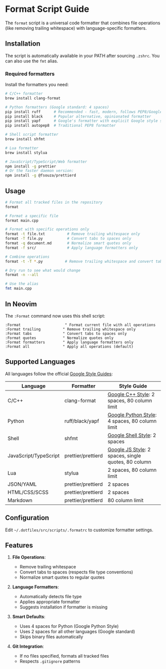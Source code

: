 # Format Script Guide

The `format` script is a universal code formatter that combines file operations (like removing trailing whitespace) with language-specific formatters.

## Installation

The script is automatically available in your PATH after sourcing `.zshrc`. You can also use the `fmt` alias.

### Required formatters

Install the formatters you need:

```bash
# C/C++ formatter
brew install clang-format

# Python formatters (Google standard: 4 spaces)
pip install ruff      # Recommended - fast, modern, follows PEP8/Google style
pip install black     # Popular alternative, opinionated formatter
pip install yapf      # Google's formatter with explicit Google style support
pip install autopep8  # Traditional PEP8 formatter

# Shell script formatter
brew install shfmt

# Lua formatter
brew install stylua

# JavaScript/TypeScript/Web formatter
npm install -g prettier
# Or the faster daemon version:
npm install -g @fsouza/prettierd
```

## Usage

```bash
# Format all tracked files in the repository
format

# Format a specific file
format main.cpp

# Format with specific operations only
format -t file.txt          # Remove trailing whitespace only
format -T file.py           # Convert tabs to spaces only
format -q document.md       # Normalize smart quotes only
format -f src/              # Apply language formatters only

# Combine operations
format -t -T *.py          # Remove trailing whitespace and convert tabs

# Dry run to see what would change
format -n --all

# Use the alias
fmt main.cpp
```

## In Neovim

The `:Format` command now uses this shell script:

```vim
:Format                    " Format current file with all operations
:Format trailing          " Remove trailing whitespace only
:Format tabs              " Convert tabs to spaces only
:Format quotes            " Normalize quotes only
:Format formatters        " Apply language formatters only
:Format all               " Apply all operations (default)
```

## Supported Languages

All languages follow the official [Google Style Guides](https://google.github.io/styleguide/):

| Language | Formatter | Style Guide |
|----------|-----------|-------------|
| C/C++ | clang-format | [Google C++ Style](https://google.github.io/styleguide/cppguide.html): 2 spaces, 80 column limit |
| Python | ruff/black/yapf | [Google Python Style](https://google.github.io/styleguide/pyguide.html): 4 spaces, 80 column limit |
| Shell | shfmt | [Google Shell Style](https://google.github.io/styleguide/shellguide.html): 2 spaces |
| JavaScript/TypeScript | prettier/prettierd | [Google JS Style](https://google.github.io/styleguide/jsguide.html): 2 spaces, single quotes, 80 column |
| Lua | stylua | 2 spaces, 80 column limit |
| JSON/YAML | prettier/prettierd | 2 spaces |
| HTML/CSS/SCSS | prettier/prettierd | 2 spaces |
| Markdown | prettier/prettierd | 80 column limit |

## Configuration

Edit `~/.dotfiles/src/scripts/.formatrc` to customize formatter settings.

## Features

1. **File Operations**:
   - Remove trailing whitespace
   - Convert tabs to spaces (respects file type conventions)
   - Normalize smart quotes to regular quotes

2. **Language Formatters**:
   - Automatically detects file type
   - Applies appropriate formatter
   - Suggests installation if formatter is missing

3. **Smart Defaults**:
   - Uses 4 spaces for Python (Google Python Style)
   - Uses 2 spaces for all other languages (Google standard)
   - Skips binary files automatically

4. **Git Integration**:
   - If no files specified, formats all tracked files
   - Respects `.gitignore` patterns